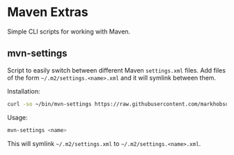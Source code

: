 # Maven Extras

Simple CLI scripts for working with Maven.

## mvn-settings

Script to easily switch between different Maven `settings.xml` files. Add files of the form `~/.m2/settings.<name>.xml` and it will symlink between them.

Installation:

```bash
curl -so ~/bin/mvn-settings https://raw.githubusercontent.com/markhobson/mvnx/master/mvn-settings
```

Usage:

```bash
mvn-settings <name>
```

This will symlink `~/.m2/settings.xml` to `~/.m2/settings.<name>.xml`.
